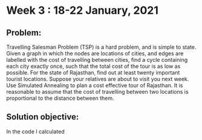 # Week 3 : 18-22 January, 2021
## Problem:
Travelling Salesman Problem (TSP) is a hard problem, and is simple to state. Given a graph in
which the nodes are locations of cities, and edges are labelled with the cost of travelling between
cities, find a cycle containing each city exactly once, such that the total cost of the tour is as low
as possible.
For the state of Rajasthan, find out at least twenty important tourist locations. Suppose your
relatives are about to visit you next week. Use Simulated Annealing to plan a cost effective tour
of Rajasthan. It is reasonable to assume that the cost of travelling between two locations is
proportional to the distance between them.

## Solution objective:

In the code I calculated


